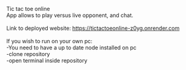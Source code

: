 Tic tac toe online<br>
App allows to play versus live opponent, and chat.<br>
<br>
Link to deployed website: https://tictactoeonline-z0yg.onrender.com<br>
<br>
If you wish to run on your own pc:<br>
-You need to have a up to date node installed on pc<br>
-clone repository<br>
-open terminal inside repository<br>


